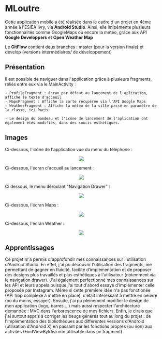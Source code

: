 # MLoutre

Cette application mobile a été réalisée dans le cadre d'un projet en 4ème année à l'ESIEA Ivry, via **Android Studio**.
Ainsi, elle imlpémente plusieurs fonctionnalités comme GoogleMaps ou encore la météo, grâce aux API **Google Developpers** et **Open Weather Map**


Le **GitFlow** contient deux branches : master (pour la version finale) et develop (versions intermédiaires/ de développement)

## Présentation

Il est possible de naviguer dans l'application grâce à plusieurs fragments, reliés entre eux via le MainActivity :

    - ProfileFragment : écran par défaut au lancement de l'aplication, affiche le texte d'acceuil
    - MapsFragment : Affiche la carte récupérée via l'API Google Maps
    - WeatherFragment : Affiche la météo de la ville passé en paramètre de la classe, ici Paris
  
    - Le design du bandeau et l'icône de lancement de l'aplication ont également étés modifiés, dans des soucis esthétiques.

## Images

Ci-dessous, l'icône de l'application vue du menu du téléphone :
<p align="center">
<img src="https://zupimages.net/up/19/51/dsvg.png">
</p>

Ci-dessous, l'écran d'accueil au lancement :
<p align="center">
<img src="https://zupimages.net/up/19/51/s66q.png">
</p>

Ci dessous, le menu déroulant "Navigation Drawer" :
<p align="center">
<img src="https://zupimages.net/up/19/51/s4po.png">
</p>

Ci-dessous, l'écran Maps :
<p align="center">
<img src="https://zupimages.net/up/19/51/327b.png">
</p>

Ci-dessous, l'écran Weather :
<p align="center">
<img src="https://zupimages.net/up/19/51/zzwf.png">
</p>


## Apprentissages

Ce projet m'a permis d'approfondir mes connaissances sur l'utilisation d'Android Studio.
En effet, j'ai pu découvrir l'utilisation des fragments, me permettant de gagner en fluidité, facilité d'implémentation et de proposer des designs plus travaillés et plus esthétiques à l'utilisateur (notemment via le navigation drawer). 
J'ai également perfectionné mes connaissances sur les API et leurs appels puisque j'ai tout d'abord essayé d'implémenter celle proposée par Instagram. Même si cette première idée n'a pas fonctionée (API trop complexe à mettre en place), c'était intéressant à mettre en oeuvre (ou du moins, essayer).
Ensuite, j'ai pu pleinement modifier le design de mon application (logo, barres....) mais aussi respecter l'architecture demandée : MVC dans l'arborescence de mes fichiers.
Enfin, je dirais que j'ai surtout appris à corriger les beugs générés tout au long du projet : de l'implémentation des bibliothèques aux différentes versions d'Android (utilisation d'Android X) en passant par les fonctions propres (ou non) aux activités (FindViewByIdea non utilisable dans un fragment)



